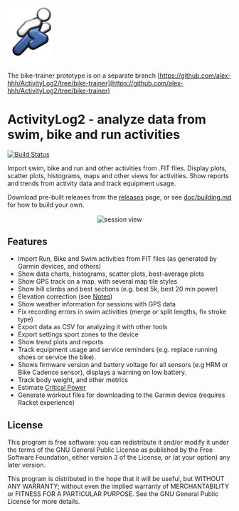 ![Logo](img/logo/ActivityLog2.png)

The bike-trainer prototype is on a separate
branch
[https://github.com/alex-hhh/ActivityLog2/tree/bike-trainer](https://github.com/alex-hhh/ActivityLog2/tree/bike-trainer)

# ActivityLog2 - analyze data from swim, bike and run activities

[![Build Status](https://travis-ci.org/alex-hhh/ActivityLog2.svg?branch=master)](https://travis-ci.org/alex-hhh/ActivityLog2)

Import swim, bike and run and other activities from .FIT files.  Display
plots, scatter plots, histograms, maps and other views for activities.  Show
reports and trends from activity data and track equipment usage.

Download pre-built releases from
the [releases](https://github.com/alex-hhh/ActivityLog2/releases) page, or
see [doc/building.md](doc/building.md) for how to build your own.

<p align="center">
<img align="center" width="800" 
     alt="session view" 
     src="https://drive.google.com/uc?export=download&id=0B5h4XOdkim72VmxOOWhYeVN5TGs" />
</p>

## Features

* Import Run, Bike and Swim activities from FIT files (as generated by Garmin
  devices, and others)
* Show data charts, histograms, scatter plots, best-average plots
* Show GPS track on a map, with several map tile styles
* Show hill climbs and best sections (e.g. best 5k, best 20 min power)
* Elevation correction (see [Notes](./doc/elevation-correction.md))
* Show weather information for sessions with GPS data
* Fix recording errors in swim activities (merge or split lengths, fix stroke
  type)
* Export data as CSV for analyzing it with other tools
* Export settings sport zones to the device
* Show trend plots and reports
* Track equipment usage and service reminders (e.g. replace running shoes or
  service the bike).
* Shows firmware version and battery voltage for all sensors (e.g HRM or Bike
  Cadence sensor), displays a warning on low battery.
* Track body weight, and other metrics
* Estimate [Critical Power](./doc/critical-power.md)
* Generate workout files for downloading to the Garmin device (requires Racket
  experience)


## License

This program is free software: you can redistribute it and/or modify it under
the terms of the GNU General Public License as published by the Free Software
Foundation, either version 3 of the License, or (at your option) any later
version.

This program is distributed in the hope that it will be useful, but WITHOUT
ANY WARRANTY; without even the implied warranty of MERCHANTABILITY or FITNESS
FOR A PARTICULAR PURPOSE.  See the GNU General Public License for more
details.
